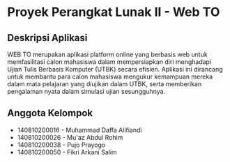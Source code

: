 # Proyek Perangkat Lunak II - Web TO

## Deskripsi Aplikasi
WEB TO merupakan aplikasi platform online yang berbasis web untuk memfasilitasi calon mahasiswa dalam mempersiapkan diri menghadapi Ujian Tulis Berbasis Komputer (UTBK) secara efisien. Aplikasi ini dirancang untuk membantu para calon mahasiswa mengukur kemampuan mereka dalam mata pelajaran yang diujikan dalam UTBK, serta memberikan pengalaman nyata dalam simulasi ujian sesungguhnya.

## Anggota Kelompok
- 140810200016 - Muhammad Daffa Alifiandi
- 140810200026 - Mu'az Abdul Rohim
- 140810200038 - Pujo Prayogo
- 140810200050 - Fikri Arkani Salim